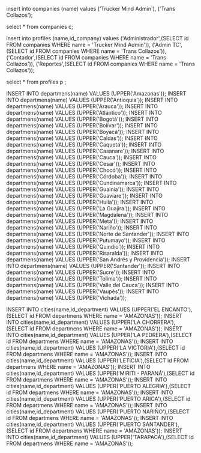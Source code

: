 insert into companies (name) values ('Trucker Mind Admin'), ('Trans Collazos');

select \* from companies c;

insert into profiles (name,id_company)
values ('Administrador',(SELECT id FROM companies WHERE name = 'Trucker Mind Admin')),
('Admin TC',(SELECT id FROM companies WHERE name = 'Trans Collazos')),
('Contador',(SELECT id FROM companies WHERE name = 'Trans Collazos')),
('Reportes',(SELECT id FROM companies WHERE name = 'Trans Collazos'));

select \* from profiles p ;

INSERT INTO departmens(name) VALUES (UPPER('Amazonas'));
INSERT INTO departmens(name) VALUES (UPPER('Antioquia'));
INSERT INTO departmens(name) VALUES (UPPER('Arauca'));
INSERT INTO departmens(name) VALUES (UPPER('Atlántico'));
INSERT INTO departmens(name) VALUES (UPPER('Bogotá'));
INSERT INTO departmens(name) VALUES (UPPER('Bolívar'));
INSERT INTO departmens(name) VALUES (UPPER('Boyacá'));
INSERT INTO departmens(name) VALUES (UPPER('Caldas'));
INSERT INTO departmens(name) VALUES (UPPER('Caquetá'));
INSERT INTO departmens(name) VALUES (UPPER('Casanare'));
INSERT INTO departmens(name) VALUES (UPPER('Cauca'));
INSERT INTO departmens(name) VALUES (UPPER('Cesar'));
INSERT INTO departmens(name) VALUES (UPPER('Chocó'));
INSERT INTO departmens(name) VALUES (UPPER('Córdoba'));
INSERT INTO departmens(name) VALUES (UPPER('Cundinamarca'));
INSERT INTO departmens(name) VALUES (UPPER('Guainía'));
INSERT INTO departmens(name) VALUES (UPPER('Guaviare'));
INSERT INTO departmens(name) VALUES (UPPER('Huila'));
INSERT INTO departmens(name) VALUES (UPPER('La Guajira'));
INSERT INTO departmens(name) VALUES (UPPER('Magdalena'));
INSERT INTO departmens(name) VALUES (UPPER('Meta'));
INSERT INTO departmens(name) VALUES (UPPER('Nariño'));
INSERT INTO departmens(name) VALUES (UPPER('Norte de Santander'));
INSERT INTO departmens(name) VALUES (UPPER('Putumayo'));
INSERT INTO departmens(name) VALUES (UPPER('Quindío'));
INSERT INTO departmens(name) VALUES (UPPER('Risaralda'));
INSERT INTO departmens(name) VALUES (UPPER('San Andrés y Providencia'));
INSERT INTO departmens(name) VALUES (UPPER('Santander'));
INSERT INTO departmens(name) VALUES (UPPER('Sucre'));
INSERT INTO departmens(name) VALUES (UPPER('Tolima'));
INSERT INTO departmens(name) VALUES (UPPER('Valle del Cauca'));
INSERT INTO departmens(name) VALUES (UPPER('Vaupés'));
INSERT INTO departmens(name) VALUES (UPPER('Vichada'));

INSERT INTO cities(name,id_department) VALUES (UPPER('EL ENCANTO'),(SELECT id FROM departmens WHERE name = 'AMAZONAS'));
INSERT INTO cities(name,id_department) VALUES (UPPER('LA CHORRERA'),(SELECT id FROM departmens WHERE name = 'AMAZONAS'));
INSERT INTO cities(name,id_department) VALUES (UPPER('LA PEDRERA'),(SELECT id FROM departmens WHERE name = 'AMAZONAS'));
INSERT INTO cities(name,id_department) VALUES (UPPER('LA VICTORIA'),(SELECT id FROM departmens WHERE name = 'AMAZONAS'));
INSERT INTO cities(name,id_department) VALUES (UPPER('LETICIA'),(SELECT id FROM departmens WHERE name = 'AMAZONAS'));
INSERT INTO cities(name,id_department) VALUES (UPPER('MIRITI - PARANÁ'),(SELECT id FROM departmens WHERE name = 'AMAZONAS'));
INSERT INTO cities(name,id_department) VALUES (UPPER('PUERTO ALEGRIA'),(SELECT id FROM departmens WHERE name = 'AMAZONAS'));
INSERT INTO cities(name,id_department) VALUES (UPPER('PUERTO ARICA'),(SELECT id FROM departmens WHERE name = 'AMAZONAS'));
INSERT INTO cities(name,id_department) VALUES (UPPER('PUERTO NARIÑO'),(SELECT id FROM departmens WHERE name = 'AMAZONAS'));
INSERT INTO cities(name,id_department) VALUES (UPPER('PUERTO SANTANDER'),(SELECT id FROM departmens WHERE name = 'AMAZONAS'));
INSERT INTO cities(name,id_department) VALUES (UPPER('TARAPACÁ'),(SELECT id FROM departmens WHERE name = 'AMAZONAS'));
